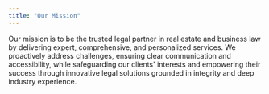 ```yaml
---
title: "Our Mission"
---
```


Our mission is to be the trusted legal partner in real estate and business law by delivering expert, comprehensive, and personalized services. We proactively address challenges, ensuring clear communication and accessibility, while safeguarding our clients' interests and empowering their success through innovative legal solutions grounded in integrity and deep industry experience.
